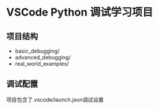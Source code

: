 # VSCode Python 调试学习项目
## 项目结构
- basic_debugging/
- advanced_debugging/
- real_world_examples/

## 调试配置
项目包含了.vscode/launch.json调试设置